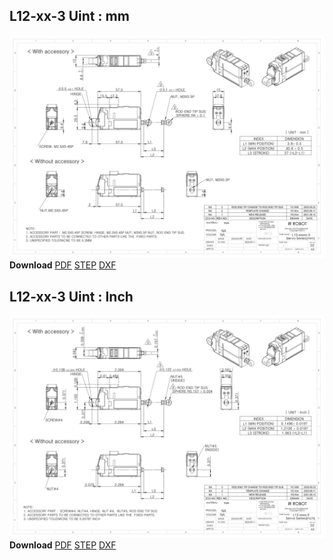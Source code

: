 ## L12-xx-3 Uint : mm
![L12-xx-3 Drawing](./data/L12-xxxxx-3-Servo-Series_mm_Rev03_20250523.png)  
**Download** <a href="./data/ENG-ver_L12-xxxxx-3-Servo-Series_mm_Rev03_20250523.pdf" download>PDF</a> <a href="./data/L12-xxxxx-3-Servo-Series_Rev03_20250523.step" download>STEP</a> <a href="./data/L12-xxxxx-3-Servo-Seriesmm_Rev03_20250523.DXF" download>DXF</a>
## L12-xx-3 Uint : Inch
![L12-xx-3 Drawing](./data/L12-xxxxx-3-Servo-Series_inch_Rev03_20250523.png)  
**Download** <a href="./data/ENG-ver_L12-xxxxx-3-Servo-Series_inch_Rev03_20250523.pdf" download>PDF</a> <a href="./data/L12-xxxxx-3-Servo-Series_Rev03_20250523.step" download>STEP</a> <a href="./data/L12-xxxxx-3-Servo-Seriesinch_Rev03_20250523.DXF" download>DXF</a>